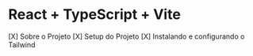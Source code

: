 # React + TypeScript + Vite

[X] Sobre o Projeto
[X] Setup do Projeto
[X] Instalando e configurando o Tailwind